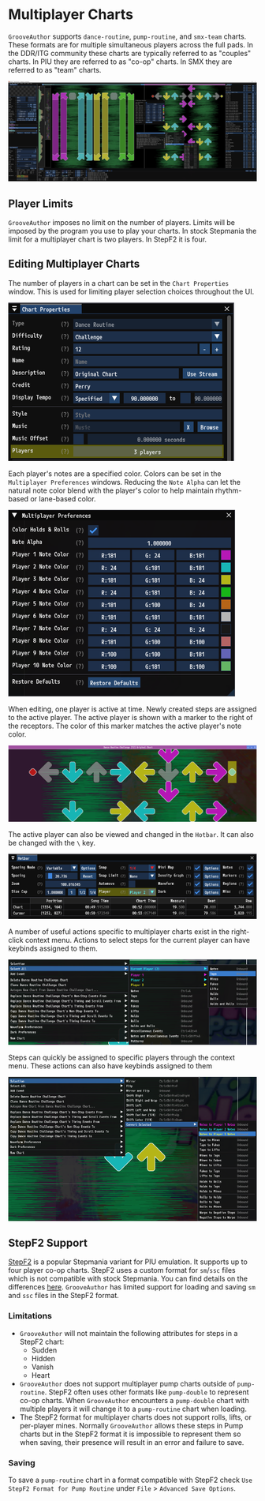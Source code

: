 # Multiplayer Charts

`GrooveAuthor` supports `dance-routine`, `pump-routine`, and `smx-team` charts. These formats are for multiple simultaneous players across the full pads. In the DDR/ITG community these charts are typically referred to as "couples" charts. In PIU they are referred to as "co-op" charts. In SMX they are referred to as "team" charts.

![Pattern Config Window](multiplayer.png "GrooveAuthor supports dance-routine, pump-routine, and smx-team charts.")

## Player Limits

`GrooveAuthor` imposes no limit on the number of players. Limits will be imposed by the program you use to play your charts. In stock Stepmania the limit for a multiplayer chart is two players. In StepF2 it is four.

## Editing Multiplayer Charts

The number of players in a chart can be set in the `Chart Properties` window. This is used for limiting player selection choices throughout the UI.

![Chart Properties](multiplayer-chart-properties.png "The number of players in a chart can be set in the Chart Properties window.")

Each player's notes are a specified color. Colors can be set in the `Multiplayer Preferences` windows. Reducing the `Note Alpha` can let the natural note color blend with the player's color to help maintain rhythm-based or lane-based color.

![Preferences](multiplayer-preferences.png "Colors can be set in the Multiplayer Preferences window.")

When editing, one player is active at time. Newly created steps are assigned to the active player. The active player is shown with a marker to the right of the receptors. The color of this marker matches the active player's note color.

![Active Player](multiplayer-marker.png "The marker next to the receptors indicates the active player.")

The active player can also be viewed and changed in the `Hotbar`. It can also be changed with the `\` key.

![Hotbar](multiplayer-hotbar.png "The Hotbar can be used to change the active player.")

A number of useful actions specific to multiplayer charts exist in the right-click context menu. Actions to select steps for the current player can have keybinds assigned to them.

![Select All](multiplayer-select-all.png "Multiplayer-specific selections can be performed through the context menu.")

Steps can quickly be assigned to specific players through the context menu. These actions can also have keybinds assigned to them

![Select All](multiplayer-selection-convert.png "Steps can quickly be assigned to specific players through the context menu.")

## StepF2 Support

[StepF2](https://stepf2.blogspot.com/) is a popular Stepmania variant for PIU emulation. It supports up to four player co-op charts. StepF2 uses a custom format for `sm`/`ssc` files which is not compatible with stock Stepmania. You can find details on the differences [here](https://github.com/stepmania/stepmania/wiki/Note-Types#stepf2-notes). `GrooveAuthor` has limited support for loading and saving `sm` and `ssc` files in the StepF2 format. 

### Limitations

- `GrooveAuthor` will not maintain the following attributes for steps in a StepF2 chart:
    - Sudden
    - Hidden
    - Vanish
    - Heart
- `GrooveAuthor` does not support multiplayer pump charts outside of `pump-routine`. StepF2 often uses other formats like `pump-double` to represent co-op charts. When `GrooveAuthor` encounters a `pump-double` chart with multiple players it will change it to a `pump-routine` chart when loading.
- The StepF2 format for multiplayer charts does not support rolls, lifts, or per-player mines. Normally `GrooveAuthor` allows these steps in Pump charts but in the StepF2 format it is impossible to represent them so when saving, their presence will result in an error and failure to save.

### Saving

To save a `pump-routine` chart in a format compatible with StepF2 check `Use StepF2 Format for Pump Routine` under `File` > `Advanced Save Options`. 

